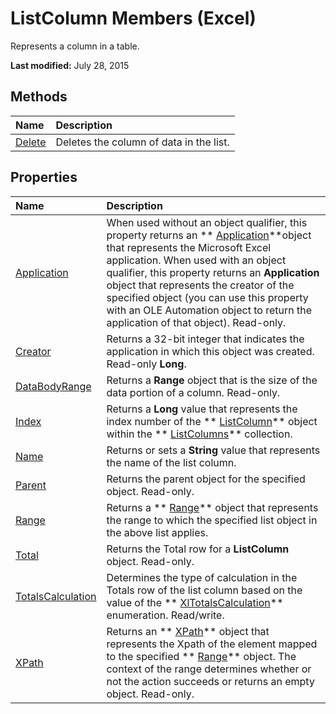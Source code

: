 
# ListColumn Members (Excel)
Represents a column in a table.

 **Last modified:** July 28, 2015


## Methods



|**Name**|**Description**|
|:-----|:-----|
| [Delete](d3c62503-0a49-afc2-8f26-224bdf13b50c.md)|Deletes the column of data in the list. |

## Properties



|**Name**|**Description**|
|:-----|:-----|
| [Application](49351e5a-e06c-aaac-5002-e1682b79c4a3.md)|When used without an object qualifier, this property returns an  ** [Application](19b73597-5cf9-4f56-8227-b5211f657f6f.md)**object that represents the Microsoft Excel application. When used with an object qualifier, this property returns an  **Application** object that represents the creator of the specified object (you can use this property with an OLE Automation object to return the application of that object). Read-only.|
| [Creator](9dad6409-cd84-e7ef-71e0-d003ca61cdda.md)|Returns a 32-bit integer that indicates the application in which this object was created. Read-only  **Long**.|
| [DataBodyRange](04999c13-f70b-8692-a304-ed693d5bee26.md)|Returns a  **Range** object that is the size of the data portion of a column. Read-only.|
| [Index](11e15859-c690-84c0-21de-73834d8738e4.md)|Returns a  **Long** value that represents the index number of the ** [ListColumn](c2060e4a-2340-c606-f272-1e4dad6964d0.md)** object within the ** [ListColumns](c2060e4a-2340-c606-f272-1e4dad6964d0.md)** collection.|
| [Name](0deb0687-b02a-f710-2331-58ec0e29dbe8.md)|Returns or sets a  **String** value that represents the name of the list column.|
| [Parent](253542f9-839d-dbd2-2e06-f425062ebb92.md)|Returns the parent object for the specified object. Read-only.|
| [Range](aed17e46-e337-c8a6-265c-725859f33fd1.md)|Returns a  ** [Range](b8207778-0dcc-4570-1234-f130532cc8cd.md)** object that represents the range to which the specified list object in the above list applies.|
| [Total](e3a2fd3c-560f-2743-e45e-5e472e45e10c.md)|Returns the Total row for a  **ListColumn** object. Read-only.|
| [TotalsCalculation](bb8c1dd1-1ee6-3ef8-8af4-2b3f24eb642d.md)|Determines the type of calculation in the Totals row of the list column based on the value of the  ** [XlTotalsCalculation](49e816b8-9f78-afd7-a107-e8628774b1ac.md)** enumeration. Read/write.|
| [XPath](a025d423-4291-c40a-96b9-e1f807d4b388.md)|Returns an  ** [XPath](e13f2b3e-cef2-4e3c-f942-5347cf722e2d.md)** object that represents the Xpath of the element mapped to the specified ** [Range](b8207778-0dcc-4570-1234-f130532cc8cd.md)** object. The context of the range determines whether or not the action succeeds or returns an empty object. Read-only.|
